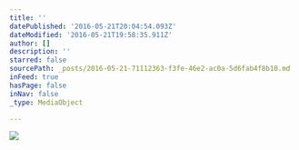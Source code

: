 ```yaml
---
title: ''
datePublished: '2016-05-21T20:04:54.093Z'
dateModified: '2016-05-21T19:58:35.911Z'
author: []
description: ''
starred: false
sourcePath: _posts/2016-05-21-71112363-f3fe-46e2-ac0a-5d6fab4f8b10.md
inFeed: true
hasPage: false
inNav: false
_type: MediaObject

---
```

![](https://the-grid-user-content.s3-us-west-2.amazonaws.com/9e53b7a4-5441-4965-be58-f84d3205eeb8.jpg)